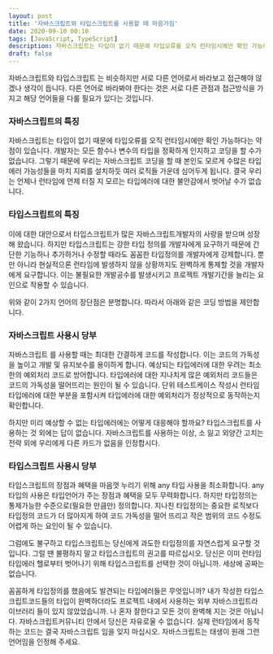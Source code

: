 ```yaml
---
layout: post
title: '자바스크립트와 타입스크립트를 사용할 때 마음가짐'
date: 2020-09-10 00:10
tags: [JavaScript, TypeScript]
description: 자바스크립트는 타입이 없기 때문에 타입오류를 오직 런타임시에만 확인 가능하다는 약점이 있습니다. 개발자는 모든 함수나 변수의 타입을 정확하게 인지하고 코딩을 할 수가 없습니다. 그렇기 때문에 우리는 자바스크립트 코딩을 할 때 본인도 모르게 수많은 타입에러 가능성들을 마치 지뢰를 설치하듯 여러 로직들 가운데 심어두게 됩니다. 결국 우리는 언제나 런타임에 언제 터질 지 모르는 타입에러에 대한 불안감에서 벗어날 수가 없습니다
draft: false
---
```


자바스크립트와 타입스크립트 는 비슷하지만 서로 다른 언어로서 바라보고 접근해야 않겠나 생각이 듭니다. 다른 언어로 바라봐야 한다는 것은 서로 다른 관점과 접근방식을 가지고 해당 언어들을 다룰 필요가 있다는 것입니다.


### 자바스크립트의 특징
자바스크립트는 타입이 없기 때문에 타입오류를 오직 런타임시에만 확인 가능하다는 약점이 있습니다. 개발자는 모든 함수나 변수의 타입을 정확하게 인지하고 코딩을 할 수가 없습니다. 그렇기 때문에 우리는 자바스크립트 코딩을 할 때 본인도 모르게 수많은 타입에러 가능성들을 마치 지뢰를 설치하듯 여러 로직들 가운데 심어두게 됩니다. 결국 우리는 언제나 런타임에 언제 터질 지 모르는 타입에러에 대한 불안감에서 벗어날 수가 없습니다.

### 타입스크립트의 특징
이에 대한 대안으로서 타입스크립트가 많은 자바스크립트개발자의 사랑을 받으며 성장해 왔습니다. 하지만 타입스크립트는 강한 타입 정의를 개발자에게 요구하기 때문에 간단한 기능하나 추가하거나 수정할 때라도 꼼꼼한 타입정의를 개발자에게 강제합니다. 뿐만 아니라 현실적으론 런타임에 발생하지 않을 상황까지도 완벽하게 통제할 것을 개발자에게 요구합니다. 이는 불필요한 개발공수를 발생시키고 프로젝트 개발기간을 늘리는 요인으로 작용할 수 있습니다.

위와 같이 2가지 언어의 장단점은 분명합니다. 따라서 아래와 같은 코딩 방법을 제안합니다.

### 자바스크립트 사용시 당부
자바스크립트 를 사용할 때는 최대한 간결하게 코드를 작성합니다. 이는 코드의 가독성을 높이고 개발 및 유지보수를 용이하게 합니다. 예상되는 타입에러에 대한 우려는 최소한의 예외처리 코드로 방어합니다. 타입에러에 대한 지나치게 많은 예외처리 코드들은 코드의 가독성을 떨어뜨리는 원인이 될 수 있습니다. 단위 테스트케이스 작성시 런타임 타입에러에 대한 부분을 포함시켜 타입에러에 대한 예외처리가 정상적으로 동작하는지 확인합니다.

하지만 미리 예상할 수 없는 타입에러에는 어떻게 대응해야 할까요? 타입스크립트를 사용하는 것 외에는 답이 없습니다. 자바스크립트를 사용하는 이상, 소 잃고 외양간 고치는 전략 외에 우리에게 다른 카드가 없음을 인정합시다.

### 타입스크립트 사용시 당부
타입스크립트의 장점과 혜택을 마음껏 누리기 위해 any 타입 사용을 최소화합니다. any 타입의 사용은 타입언어가 주는 장점과 혜택을 모두 무력화합니다. 하지만 타입정의는 통제가능한 수준으로(필요한 만큼만) 정의합니다. 지나친 타입정의는 중요한 로직보다 타입정의 코드가 더 많아지게 하여 코드 가독성을 떨어 뜨리고 작은 범위의 코드 수정도 어렵게 하는 요인이 될 수 있습니다.

그럼에도 불구하고 타입스크립트는 당신에게 과도한 타입정의를 자연스럽게 요구할 것입니다. 그럴 땐 불평하지 말고 타입스크립트의 권고를 따르십시오. 당신은 이미 런타임 타입에러 헬로부터 벗어나기 위해 타입스크립트를 선택한 것이 아닙니까. 세상에 공짜는 없습니다.

꼼꼼하게 타입정의를 했음에도 발견되는 타입에러들은 무엇입니까? 내가 작성한 타입스크립트코드들의 타입이 완벽하더라도 프로젝트 내에서 사용하는 외부 자바스크립트라이브러리 들이 있지 않았었습니까. 나 혼자 잘한다고 모든 것이 완벽해 지는 것은 아닙니다. 자바스크립트커뮤니티 안에서 당신은 자유로울 수 없습니다. 실제 런타임에서 동작하는 코드는 결국 자바스크립트 임을 잊지 마십시오. 자바스크립트는 태생이 원래 그런 언어임을 인정해 주세요.
